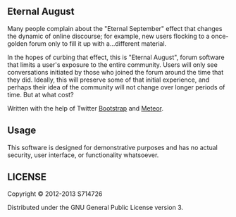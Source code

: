 Eternal August
--------------
Many people complain about the "Eternal September" effect that changes the
dynamic of online discourse; for example, new users flocking to a once-golden
forum only to fill it up with a...different material.

In the hopes of curbing that effect, this is "Eternal August", forum software
that limits a user's exposure to the entire community. Users will only see
conversations initiated by those who joined the forum around the time that they
did. Ideally, this will preserve some of that initial experience, and perhaps
their idea of the community will not change over longer periods of time. But at
what cost?

Written with the help of Twitter [Bootstrap](http://twitter.github.com/bootstrap/)
and [Meteor](http://www.meteor.com).

Usage
-----
This software is designed for demonstrative purposes and has no actual security,
user interface, or functionality whatsoever.

LICENSE
-------
Copyright &copy; 2012-2013 S714726

Distributed under the GNU General Public License version 3.
